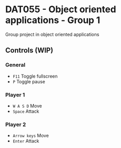 # DAT055 - Object oriented applications - Group 1

Group project in object oriented applications

## Controls (WIP)

### General
* `F11` Toggle fullscreen
* `P` Toggle pause

### Player 1
* `W A S D` Move
* `Space` Attack

### Player 2
* `Arrow keys` Move
* `Enter` Attack
